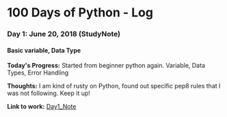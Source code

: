 # 100 Days of Python - Log

### Day 1: June 20, 2018 (StudyNote) 
#### Basic variable, Data Type

**Today's Progress:** Started from beginner python again. Variable, Data Types, Error Handling

**Thoughts:** I am kind of rusty on Python, found out specific pep8 rules that I was not following. Keep it up!

**Link to work:** [Day1_Note](StudyNote/day1.md)
